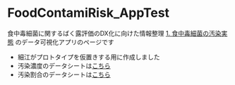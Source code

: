 # FoodContamiRisk_AppTest

食中毒細菌に関するばく露評価のDX化に向けた情報整理 [1. 食中毒細菌の汚染実態](https://github.com/kento-koyama/food_micro_data_risk) のデータ可視化アプリのページです
- 細江がプロトタイプを仮置きする用に作成しました
- 汚染濃度のデータシートは[こちら](https://github.com/kento-koyama/food_micro_data_risk/blob/47e3ffaccfc2b2fce2aef0a49812df23a091f8c2/%E9%A3%9F%E4%B8%AD%E6%AF%92%E7%B4%B0%E8%8F%8C%E6%B1%9A%E6%9F%93%E5%AE%9F%E6%85%8B_%E6%B1%9A%E6%9F%93%E6%BF%83%E5%BA%A6.csv)
- 汚染割合のデータシートは[こちら](https://github.com/kento-koyama/food_micro_data_risk/blob/47e3ffaccfc2b2fce2aef0a49812df23a091f8c2/%E9%A3%9F%E4%B8%AD%E6%AF%92%E7%B4%B0%E8%8F%8C%E6%B1%9A%E6%9F%93%E5%AE%9F%E6%85%8B_%E6%B1%9A%E6%9F%93%E7%8E%87.csv)

